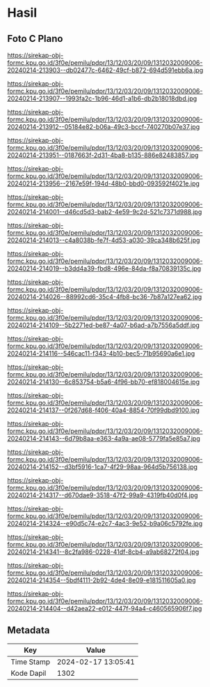 # Hasil

## Foto C Plano

https://sirekap-obj-formc.kpu.go.id/3f0e/pemilu/pdpr/13/12/03/20/09/1312032009006-20240214-213903--db02477c-6462-49cf-b872-694d591ebb6a.jpg

https://sirekap-obj-formc.kpu.go.id/3f0e/pemilu/pdpr/13/12/03/20/09/1312032009006-20240214-213907--1993fa2c-1b96-46d1-a1b6-db2b18018dbd.jpg

https://sirekap-obj-formc.kpu.go.id/3f0e/pemilu/pdpr/13/12/03/20/09/1312032009006-20240214-213912--05184e82-b06a-49c3-bccf-740270b07e37.jpg

https://sirekap-obj-formc.kpu.go.id/3f0e/pemilu/pdpr/13/12/03/20/09/1312032009006-20240214-213951--0187663f-2d31-4ba8-b135-886e82483857.jpg

https://sirekap-obj-formc.kpu.go.id/3f0e/pemilu/pdpr/13/12/03/20/09/1312032009006-20240214-213956--2167e59f-194d-48b0-bbd0-093592f4021e.jpg

https://sirekap-obj-formc.kpu.go.id/3f0e/pemilu/pdpr/13/12/03/20/09/1312032009006-20240214-214001--d46cd5d3-bab2-4e59-9c2d-521c7371d988.jpg

https://sirekap-obj-formc.kpu.go.id/3f0e/pemilu/pdpr/13/12/03/20/09/1312032009006-20240214-214013--c4a8038b-fe7f-4d53-a030-39ca348b625f.jpg

https://sirekap-obj-formc.kpu.go.id/3f0e/pemilu/pdpr/13/12/03/20/09/1312032009006-20240214-214019--b3dd4a39-fbd8-496e-84da-f8a70839135c.jpg

https://sirekap-obj-formc.kpu.go.id/3f0e/pemilu/pdpr/13/12/03/20/09/1312032009006-20240214-214026--88992cd6-35c4-4fb8-bc36-7b87a127ea62.jpg

https://sirekap-obj-formc.kpu.go.id/3f0e/pemilu/pdpr/13/12/03/20/09/1312032009006-20240214-214109--5b2271ed-be87-4a07-b6ad-a7b7556a5ddf.jpg

https://sirekap-obj-formc.kpu.go.id/3f0e/pemilu/pdpr/13/12/03/20/09/1312032009006-20240214-214116--546cac11-f343-4b10-bec5-71b95690a6e1.jpg

https://sirekap-obj-formc.kpu.go.id/3f0e/pemilu/pdpr/13/12/03/20/09/1312032009006-20240214-214130--6c853754-b5a6-4f96-bb70-ef818004615e.jpg

https://sirekap-obj-formc.kpu.go.id/3f0e/pemilu/pdpr/13/12/03/20/09/1312032009006-20240214-214137--0f267d68-f406-40a4-8854-70f99dbd9100.jpg

https://sirekap-obj-formc.kpu.go.id/3f0e/pemilu/pdpr/13/12/03/20/09/1312032009006-20240214-214143--6d79b8aa-e363-4a9a-ae08-5779fa5e85a7.jpg

https://sirekap-obj-formc.kpu.go.id/3f0e/pemilu/pdpr/13/12/03/20/09/1312032009006-20240214-214152--d3bf5916-1ca7-4f29-98aa-964d5b756138.jpg

https://sirekap-obj-formc.kpu.go.id/3f0e/pemilu/pdpr/13/12/03/20/09/1312032009006-20240214-214317--d670dae9-3518-47f2-99a9-4319fb40d0f4.jpg

https://sirekap-obj-formc.kpu.go.id/3f0e/pemilu/pdpr/13/12/03/20/09/1312032009006-20240214-214324--e90d5c74-e2c7-4ac3-9e52-b9a06c5792fe.jpg

https://sirekap-obj-formc.kpu.go.id/3f0e/pemilu/pdpr/13/12/03/20/09/1312032009006-20240214-214341--8c2fa986-0228-41df-8cb4-a9ab68272f04.jpg

https://sirekap-obj-formc.kpu.go.id/3f0e/pemilu/pdpr/13/12/03/20/09/1312032009006-20240214-214354--5bdf4111-2b92-4de4-8e09-e181511605a0.jpg

https://sirekap-obj-formc.kpu.go.id/3f0e/pemilu/pdpr/13/12/03/20/09/1312032009006-20240214-214404--d42aea22-e012-447f-94a4-c460565906f7.jpg


## Metadata

| Key        | Value               |
| ---------- | ------------------- |
| Time Stamp | 2024-02-17 13:05:41 |
| Kode Dapil | 1302                |



